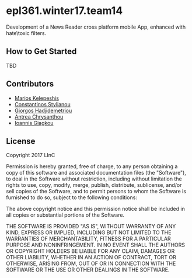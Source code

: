 # epl361.winter17.team14
Development of a News Reader cross platform mobile App, enhanced with hate\toxic filters.

How to Get Started
-------------------
TBD

Contributors
------------
- [Marios Kelepeshis](https://github.com/mkelepe)
- [Constantinos Stylianou](https://github.com/cons-stylianou)
- [Giorgos Hadjidemetriou](https://github.com/ghadji)
- [Antrea Chrysanthou](https://github.com/antreach)
- [Ioannis Giagkou](https://github.com/iyiang)

License
------------
Copyright 2017 LInC

Permission is hereby granted, free of charge, to any person obtaining a copy of this software and associated documentation files (the "Software"), to deal in the Software without restriction, including without limitation the rights to use, copy, modify, merge, publish, distribute, sublicense, and/or sell copies of the Software, and to permit persons to whom the Software is furnished to do so, subject to the following conditions:

The above copyright notice and this permission notice shall be included in all copies or substantial portions of the Software.

THE SOFTWARE IS PROVIDED "AS IS", WITHOUT WARRANTY OF ANY KIND, EXPRESS OR IMPLIED, INCLUDING BUT NOT LIMITED TO THE WARRANTIES OF MERCHANTABILITY, FITNESS FOR A PARTICULAR PURPOSE AND NONINFRINGEMENT. IN NO EVENT SHALL THE AUTHORS OR COPYRIGHT HOLDERS BE LIABLE FOR ANY CLAIM, DAMAGES OR OTHER LIABILITY, WHETHER IN AN ACTION OF CONTRACT, TORT OR OTHERWISE, ARISING FROM, OUT OF OR IN CONNECTION WITH THE SOFTWARE OR THE USE OR OTHER DEALINGS IN THE SOFTWARE.
